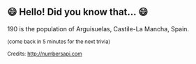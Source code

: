 ## :smile: Hello! Did you know that... :smile:
190 is the population of Arguisuelas, Castile-La Mancha, Spain.

<sup>(come back in 5 minutes for the next trivia)</sup>


<sup>Credits: http://numbersapi.com</sup>
